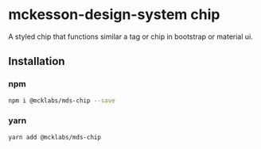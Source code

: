 # mckesson-design-system chip
A styled chip that functions similar a tag or chip in bootstrap or material ui.

## Installation

### npm
```bash
npm i @mcklabs/mds-chip --save
```

### yarn
```bash
yarn add @mcklabs/mds-chip
```